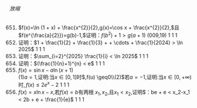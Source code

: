 ###### 放缩
651. $f(x)=\ln (1 + x) + \frac{x^{2}}{2},g(x)=\cos x + \frac{x^{2}}{2},$且$f(e^{\frac{a}{2}})=g(b)-1,$证明$：f(b^{2}) + 1 > g(a + 1)$ (009,19)	1	1	1
652. 证明：$1 + \frac{1}{2} + \frac{1}{3} + + \cdots + \frac{1}{2024} > \ln 2025$	1	1	1
653. 证明：$\sum_{i=2}^{2025} \frac{1}{i} < \ln 2025$	1	1	1
654. 证明：$(\frac{1}{n}+1)^{n} < e$	1	1	1
655. $f(x)=\sin x-a\ln(x + 1)$ <br> $(1)a=1,$证明$:$当$x\in[0,1]$时$,f(u) \geq0\\(2)$若$a=-1,$证明$:$当$x\in[0, +\infty)$时$,f(x) \leq2e^{x}-2$	1	1	1
656. $f(x)=x\ln x-x,$若$f(x)=b$有两根 $x_1,x_2,$且$x_1 < x_2,$证明$：be + e < x_2-x_1 < 2b + e + \frac{1}{e}$	1	1	1